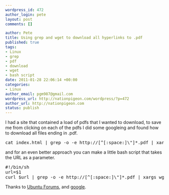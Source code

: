 ```yaml
--- 
wordpress_id: 472
author_login: pete
layout: post
comments: []

author: Pete
title: Using grep and wget to download all hyperlinks to .pdf
published: true
tags: 
- Linux
- grep
- pdf
- download
- wget
- bash script
date: 2011-01-28 22:06:14 +00:00
categories: 
- Linux
author_email: pgm987@gmail.com
wordpress_url: http://nationpigeon.com/wordpress/?p=472
author_url: http://nationpigeon.com
status: publish
---
```

I had a site that contained a load of pdfs that I wanted to download, to save me from clicking on each of the pdfs I did some googleing and found how to download all files ending in .pdf.

<pre>
cat index.html | grep -o -e http://[^[:space:]\"]*.pdf | xargs wget
</pre>

and for an even better approach you can make a little bash script that takes the URL as a parameter.

<pre>
#!/bin/sh
url=$1
curl $url | grep -o -e http://[^[:space:]\"]*.pdf | xargs wget
</pre>

Thanks to <a href="http://ubuntuforums.org/showthread.php?t=261161" target="_BLANK">Ubuntu Forums</a>, and <a href="https://encrypted.google.com/search?hl=xx-elmer&client=firefox&hs=xWc&rls={moz%3AdistributionID}%3A{moz%3Alocale}%3A{moz%3Aofficial}&q=grep+all+hyperlinks&btnG=Hunt" target="_BLANK">google</a>.
